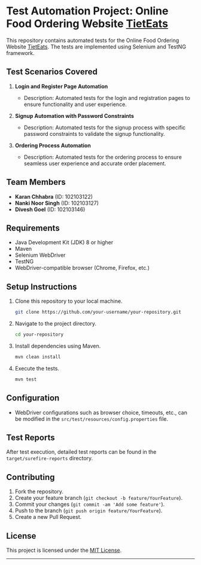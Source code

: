 # Test Automation Project: Online Food Ordering Website [TietEats](https://tieteats.netlify.com/)

This repository contains automated tests for the Online Food Ordering Website [TietEats](https://tieteats.netlify.com/). The tests are implemented using Selenium and TestNG framework.

## Test Scenarios Covered

1. **Login and Register Page Automation**
   - Description: Automated tests for the login and registration pages to ensure functionality and user experience.
  
2. **Signup Automation with Password Constraints**
   - Description: Automated tests for the signup process with specific password constraints to validate the signup functionality.
  
3. **Ordering Process Automation**
   - Description: Automated tests for the ordering process to ensure seamless user experience and accurate order placement.

## Team Members

- **Karan Chhabra** (ID: 102103122)
- **Nanki Noor Singh** (ID: 102103127)
- **Divesh Goel** (ID: 102103146)

## Requirements

- Java Development Kit (JDK) 8 or higher
- Maven
- Selenium WebDriver
- TestNG
- WebDriver-compatible browser (Chrome, Firefox, etc.)

## Setup Instructions

1. Clone this repository to your local machine.
   ```bash
   git clone https://github.com/your-username/your-repository.git
   ```

2. Navigate to the project directory.
   ```bash
   cd your-repository
   ```

3. Install dependencies using Maven.
   ```bash
   mvn clean install
   ```

4. Execute the tests.
   ```bash
   mvn test
   ```

## Configuration

- WebDriver configurations such as browser choice, timeouts, etc., can be modified in the `src/test/resources/config.properties` file.

## Test Reports

After test execution, detailed test reports can be found in the `target/surefire-reports` directory.

## Contributing

1. Fork the repository.
2. Create your feature branch (`git checkout -b feature/YourFeature`).
3. Commit your changes (`git commit -am 'Add some feature'`).
4. Push to the branch (`git push origin feature/YourFeature`).
5. Create a new Pull Request.

## License

This project is licensed under the [MIT License](LICENSE).

---
